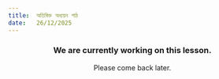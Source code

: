 ```yaml
---
title:  অতিৰিক্ত অধ্যয়ন পাঠ
date:   26/12/2025
---
```


### <center>We are currently working on this lesson.</center>
<center>Please come back later.</center>